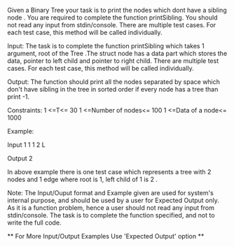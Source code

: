 Given a Binary Tree your task is to print the nodes  which dont have a sibling node . You are required to complete the function printSibling. You should not read any input from stdin/console. There are multiple test cases. For each test case, this method will be called individually.

Input:
The task is to complete the function printSibling which takes 1 argument, root of the Tree .The struct node has a data part which stores the data, pointer to left child and pointer to right child.
There are multiple test cases. For each test case, this method will be called individually.

Output:
The function should print all the nodes separated by space which don't have sibling in the tree in sorted order if every node has a tree than print -1.

Constraints:
1 <=T<= 30
1 <=Number of nodes<= 100
1 <=Data of a node<= 1000

Example:

Input
1
1
1 2 L 

Output 
2


In above example there is one  test case which represents a  tree with 2 nodes and 1 edge where root is 1, left child of 1 is 2 .

Note: The Input/Ouput format and Example given are used for system's internal purpose, and should be used by a user for Expected Output only. As it is a function problem, hence a user should not read any input from stdin/console. The task is to complete the function specified, and not to write the full code.

** For More Input/Output Examples Use 'Expected Output' option **